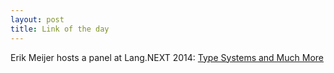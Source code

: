 ```yaml
---
layout: post
title: Link of the day
---
```


Erik Meijer hosts a panel at Lang.NEXT 2014:
[Type Systems and Much More](https://channel9.msdn.com/Events/Lang-NEXT/Lang-NEXT-2014/Panel-Type-Systems-and-Much-More)
